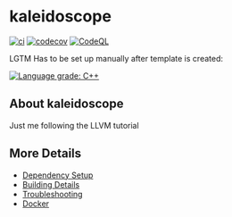 # kaleidoscope

[![ci](https://github.com/boki1/kaleidoscope/actions/workflows/ci.yml/badge.svg)](https://github.com/boki1/kaleidoscope/actions/workflows/ci.yml)
[![codecov](https://codecov.io/gh/boki1/kaleidoscope/branch/main/graph/badge.svg)](https://codecov.io/gh/boki1/kaleidoscope)
[![CodeQL](https://github.com/boki1/kaleidoscope/actions/workflows/codeql-analysis.yml/badge.svg)](https://github.com/boki1/kaleidoscope/actions/workflows/codeql-analysis.yml)

LGTM Has to be set up manually after template is created:

[![Language grade: C++](https://img.shields.io/lgtm/grade/cpp/github/boki1/kaleidoscope)](https://lgtm.com/projects/g/boki1/kaleidoscope/context:cpp)

## About kaleidoscope
Just me following the LLVM tutorial


## More Details

 * [Dependency Setup](README_dependencies.md)
 * [Building Details](README_building.md)
 * [Troubleshooting](README_troubleshooting.md)
 * [Docker](README_docker.md)

